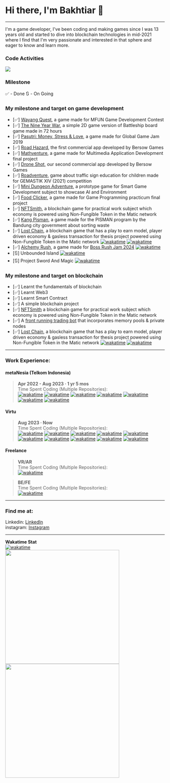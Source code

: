 # Hi there, I'm **Bakhtiar** 👋
---
I'm a game developer, I've been coding and making games since I was 13 years old and started to dive into blockchain technologies in mid-2021 where I find that I'm very passionate and interested in that sphere and eager to know and learn more.

### Code Activities ###
[<image src="https://wakatime.com/share/@bakhtiar/43504fde-f8f4-4178-934a-bc1028105e0a.svg"/>](https://wakatime.com/insights/animated/days.gif)

### Milestone ###
✅ - Done
🔃 - On Going

### My milestone and target on game development
- [✅] [Wayang Quest][wayang-quest], a game made for MFUN Game Development Contest
- [✅] [The Nine Year War][nine-year-war], a simple 2D game version of Battleship board game made in 72 hours
- [✅] [Pasutri: Money, Stress & Love][pasutri], a game made for Global Game Jam 2019
- [✅] [Road Hazard][road-hazard], the first commercial app developed by Bersow Games
- [✅] [Mathventure][mathventure], a game made for Multimedia Application Development final project
- [✅] [Drone Shot][droneshot], our second commercial app developed by Bersow Games
- [✅] [Roadventure][roadventure], game about traffic sign education for children made for GEMASTIK XIV (2021) competition
- [✅] [Mini Dungeon Adventure][mini-dungeon-adventure], a prototype game for Smart Game Development subject to showcase AI and Environment
- [✅] [Food Clicker][food-clicker], a game made for Game Programming practicum final project
- [✅] [NFTSmith][nftsmith], a blockchain game for practical work subject which economy is powered using Non-Fungible Token in the Matic network
- [✅] [Kang Pisman][kang-pisman], a game made for the PISMAN program by the Bandung city government about sorting waste
- [✅] [Lost Chain][lostchain], a blockchain game that has a play to earn model, player driven economy & gasless transaction for thesis project powered using Non-Fungible Token in the Matic network [![wakatime](https://wakatime.com/badge/user/d497bfdd-d7ff-40d5-a5c8-ad88bd0d6d5b/project/8b0397fb-57e7-4fa4-9750-a31739fc0a0d.svg)](https://wakatime.com/badge/user/d497bfdd-d7ff-40d5-a5c8-ad88bd0d6d5b/project/8b0397fb-57e7-4fa4-9750-a31739fc0a0d) [![wakatime](https://wakatime.com/badge/user/d497bfdd-d7ff-40d5-a5c8-ad88bd0d6d5b/project/42d5a2c9-9ca5-4def-8675-dd890efbbbe1.svg)](https://wakatime.com/badge/user/d497bfdd-d7ff-40d5-a5c8-ad88bd0d6d5b/project/42d5a2c9-9ca5-4def-8675-dd890efbbbe1)
- [✅] [Alchemy Rush][alchemy-rush], a game made for [Boss Rush Jam 2024][boss-rush-jam-2024] [![wakatime](https://wakatime.com/badge/user/d497bfdd-d7ff-40d5-a5c8-ad88bd0d6d5b/project/018cee47-2852-49f6-9fca-1539bf9d33f4.svg)](https://wakatime.com/badge/user/d497bfdd-d7ff-40d5-a5c8-ad88bd0d6d5b/project/018cee47-2852-49f6-9fca-1539bf9d33f4)
- [🔃] Unbounded Island [![wakatime](https://wakatime.com/badge/user/d497bfdd-d7ff-40d5-a5c8-ad88bd0d6d5b/project/8962802e-9706-443a-90d7-c88dc56dde0e.svg)](https://wakatime.com/badge/user/d497bfdd-d7ff-40d5-a5c8-ad88bd0d6d5b/project/8962802e-9706-443a-90d7-c88dc56dde0e)
- [🔃] Project Sword And Magic [![wakatime](https://wakatime.com/badge/user/d497bfdd-d7ff-40d5-a5c8-ad88bd0d6d5b/project/018b5f89-ac68-41a0-b749-7e77f25535e1.svg)](https://wakatime.com/badge/user/d497bfdd-d7ff-40d5-a5c8-ad88bd0d6d5b/project/018b5f89-ac68-41a0-b749-7e77f25535e1)

### My milestone and target on blockchain
- [✅] Learnt the fundamentals of blockchain
- [✅] Learnt Web3
- [✅] Learnt Smart Contract
- [✅] A simple blockchain project
- [✅] [NFTSmith][nftsmith] a blockchain game for practical work subject which economy is powered using Non-Fungible Token in the Matic network
- [✅] A [front running trading bot][front-running-tb] that incorporates memory pools & private nodes
- [✅] [Lost Chain][lostchain], a blockchain game that has a play to earn model, player driven economy & gasless transaction for thesis project powered using Non-Fungible Token in the Matic network [![wakatime](https://wakatime.com/badge/user/d497bfdd-d7ff-40d5-a5c8-ad88bd0d6d5b/project/8b0397fb-57e7-4fa4-9750-a31739fc0a0d.svg)](https://wakatime.com/badge/user/d497bfdd-d7ff-40d5-a5c8-ad88bd0d6d5b/project/8b0397fb-57e7-4fa4-9750-a31739fc0a0d) [![wakatime](https://wakatime.com/badge/user/d497bfdd-d7ff-40d5-a5c8-ad88bd0d6d5b/project/42d5a2c9-9ca5-4def-8675-dd890efbbbe1.svg)](https://wakatime.com/badge/user/d497bfdd-d7ff-40d5-a5c8-ad88bd0d6d5b/project/42d5a2c9-9ca5-4def-8675-dd890efbbbe1)

---
### Work Experience:
#### metaNesia (Telkom Indonesia)
> **Apr 2022 - Aug 2023 · 1 yr 5 mos**
<br>Time Spent Coding (Multiple Repositories):<br>
[![wakatime](https://wakatime.com/badge/user/d497bfdd-d7ff-40d5-a5c8-ad88bd0d6d5b/project/00802276-5fe8-44ed-a20c-efaf5adbea14.svg)](https://wakatime.com/badge/user/d497bfdd-d7ff-40d5-a5c8-ad88bd0d6d5b/project/00802276-5fe8-44ed-a20c-efaf5adbea14)
[![wakatime](https://wakatime.com/badge/user/d497bfdd-d7ff-40d5-a5c8-ad88bd0d6d5b/project/7cbeac68-020b-4842-8944-83a00406684c.svg)](https://wakatime.com/badge/user/d497bfdd-d7ff-40d5-a5c8-ad88bd0d6d5b/project/7cbeac68-020b-4842-8944-83a00406684c)
[![wakatime](https://wakatime.com/badge/user/d497bfdd-d7ff-40d5-a5c8-ad88bd0d6d5b/project/e1c39fb8-26f3-43ad-a8a7-b7740c9f0bfe.svg)](https://wakatime.com/badge/user/d497bfdd-d7ff-40d5-a5c8-ad88bd0d6d5b/project/e1c39fb8-26f3-43ad-a8a7-b7740c9f0bfe)
[![wakatime](https://wakatime.com/badge/user/d497bfdd-d7ff-40d5-a5c8-ad88bd0d6d5b/project/a163a737-b2cd-43ca-b295-52a8d596b9d1.svg)](https://wakatime.com/badge/user/d497bfdd-d7ff-40d5-a5c8-ad88bd0d6d5b/project/a163a737-b2cd-43ca-b295-52a8d596b9d1)
[![wakatime](https://wakatime.com/badge/user/d497bfdd-d7ff-40d5-a5c8-ad88bd0d6d5b/project/70299dda-d668-446e-a744-2577c2b50647.svg)](https://wakatime.com/badge/user/d497bfdd-d7ff-40d5-a5c8-ad88bd0d6d5b/project/70299dda-d668-446e-a744-2577c2b50647)
[![wakatime](https://wakatime.com/badge/user/d497bfdd-d7ff-40d5-a5c8-ad88bd0d6d5b/project/581caefb-c831-4b25-84eb-11c7480e6faa.svg)](https://wakatime.com/badge/user/d497bfdd-d7ff-40d5-a5c8-ad88bd0d6d5b/project/581caefb-c831-4b25-84eb-11c7480e6faa)
[![wakatime](https://wakatime.com/badge/user/d497bfdd-d7ff-40d5-a5c8-ad88bd0d6d5b/project/7df9244e-a979-4145-8652-9506ee69642b.svg)](https://wakatime.com/badge/user/d497bfdd-d7ff-40d5-a5c8-ad88bd0d6d5b/project/7df9244e-a979-4145-8652-9506ee69642b)
> 
#### Virtu
> **Aug 2023 · Now**
<br>Time Spent Coding (Multiple Repositories):<br>
[![wakatime](https://wakatime.com/badge/user/d497bfdd-d7ff-40d5-a5c8-ad88bd0d6d5b/project/f068a46b-0680-44c1-84e7-75c8ca62b27c.svg)](https://wakatime.com/badge/user/d497bfdd-d7ff-40d5-a5c8-ad88bd0d6d5b/project/f068a46b-0680-44c1-84e7-75c8ca62b27c)
[![wakatime](https://wakatime.com/badge/user/d497bfdd-d7ff-40d5-a5c8-ad88bd0d6d5b/project/11e08411-fc4b-4c91-8b68-f0e09ac66a5c.svg)](https://wakatime.com/badge/user/d497bfdd-d7ff-40d5-a5c8-ad88bd0d6d5b/project/11e08411-fc4b-4c91-8b68-f0e09ac66a5c)
[![wakatime](https://wakatime.com/badge/user/d497bfdd-d7ff-40d5-a5c8-ad88bd0d6d5b/project/018b3bbf-6d24-410e-9c4f-c174cb87438f.svg)](https://wakatime.com/badge/user/d497bfdd-d7ff-40d5-a5c8-ad88bd0d6d5b/project/018b3bbf-6d24-410e-9c4f-c174cb87438f)
[![wakatime](https://wakatime.com/badge/user/d497bfdd-d7ff-40d5-a5c8-ad88bd0d6d5b/project/ce41a2d0-0b4d-4a5c-81ce-92b496b109cd.svg)](https://wakatime.com/badge/user/d497bfdd-d7ff-40d5-a5c8-ad88bd0d6d5b/project/ce41a2d0-0b4d-4a5c-81ce-92b496b109cd)
[![wakatime](https://wakatime.com/badge/user/d497bfdd-d7ff-40d5-a5c8-ad88bd0d6d5b/project/018ba812-397c-486c-8ddd-cecbc144a297.svg)](https://wakatime.com/badge/user/d497bfdd-d7ff-40d5-a5c8-ad88bd0d6d5b/project/018ba812-397c-486c-8ddd-cecbc144a297)
[![wakatime](https://wakatime.com/badge/user/d497bfdd-d7ff-40d5-a5c8-ad88bd0d6d5b/project/018bf076-7f5d-4bc7-a9f2-38e407e280c0.svg)](https://wakatime.com/badge/user/d497bfdd-d7ff-40d5-a5c8-ad88bd0d6d5b/project/018bf076-7f5d-4bc7-a9f2-38e407e280c0)
[![wakatime](https://wakatime.com/badge/user/d497bfdd-d7ff-40d5-a5c8-ad88bd0d6d5b/project/018d53b3-0482-45af-b9a8-dd376784b7b6.svg)](https://wakatime.com/badge/user/d497bfdd-d7ff-40d5-a5c8-ad88bd0d6d5b/project/018d53b3-0482-45af-b9a8-dd376784b7b6)
[![wakatime](https://wakatime.com/badge/user/d497bfdd-d7ff-40d5-a5c8-ad88bd0d6d5b/project/018d53e5-ca10-403b-b8c5-f6d1fa56da08.svg)](https://wakatime.com/badge/user/d497bfdd-d7ff-40d5-a5c8-ad88bd0d6d5b/project/018d53e5-ca10-403b-b8c5-f6d1fa56da08)
[![wakatime](https://wakatime.com/badge/user/d497bfdd-d7ff-40d5-a5c8-ad88bd0d6d5b/project/018d5d78-c6e6-40ac-b1c2-7d7257f524cf.svg)](https://wakatime.com/badge/user/d497bfdd-d7ff-40d5-a5c8-ad88bd0d6d5b/project/018d5d78-c6e6-40ac-b1c2-7d7257f524cf)
[![wakatime](https://wakatime.com/badge/user/d497bfdd-d7ff-40d5-a5c8-ad88bd0d6d5b/project/018d5d75-7f31-4ba3-adb1-9fe41b425dbe.svg)](https://wakatime.com/badge/user/d497bfdd-d7ff-40d5-a5c8-ad88bd0d6d5b/project/018d5d75-7f31-4ba3-adb1-9fe41b425dbe)

#### Freelance
> **VR/AR**
<br>Time Spent Coding (Multiple Repositories):<br>
[![wakatime](https://wakatime.com/badge/user/d497bfdd-d7ff-40d5-a5c8-ad88bd0d6d5b/project/018d3202-abf1-48c2-a1bd-120143b2ccdd.svg)](https://wakatime.com/badge/user/d497bfdd-d7ff-40d5-a5c8-ad88bd0d6d5b/project/018d3202-abf1-48c2-a1bd-120143b2ccdd)

> **BE/FE**
<br>Time Spent Coding (Multiple Repositories):<br>
[![wakatime](https://wakatime.com/badge/user/d497bfdd-d7ff-40d5-a5c8-ad88bd0d6d5b/project/b3e0d9ff-8b76-4745-bd0c-759f46bd7b86.svg)](https://wakatime.com/badge/user/d497bfdd-d7ff-40d5-a5c8-ad88bd0d6d5b/project/b3e0d9ff-8b76-4745-bd0c-759f46bd7b86)
---
### Find me at:
Linkedin: [LinkedIn][linkedin]<br>
instagram: [Instagram][instagram]

---
**Wakatime Stat<br>**
[![wakatime](https://wakatime.com/badge/user/d497bfdd-d7ff-40d5-a5c8-ad88bd0d6d5b.svg)](https://wakatime.com/@d497bfdd-d7ff-40d5-a5c8-ad88bd0d6d5b)<br>
<image src="https://wakatime.com/share/@bakhtiar/670d4ca0-c124-4893-930c-96d2ffc7f778.svg" height=360/>
<image src="https://wakatime.com/share/@bakhtiar/8630cba8-6c0a-46f9-82ce-080712c1b8b5.svg" height=360/>

[nftsmith]: https://drive.google.com/drive/folders/1S50K5nRmo1aMsHqbaPFVhrea2siRBFJq?usp=sharing
[wayang-quest]: https://drive.google.com/drive/folders/1yBUN-pi9_KX-A1ChHxozGxHTa6GqVI_k
[nine-year-war]: https://drive.google.com/drive/folders/1MorUrKeVnzK5ySeQmGM4mAXlIYvxPqQO
[pasutri]: https://globalgamejam.org/2019/games/pasutri-money-stress-love
[road-hazard]: https://play.google.com/store/apps/details?id=com.bersowgames.roadhazard
[mathventure]: https://drive.google.com/file/d/1l_W_JQP6Yum6euyuMm4dgOrM5xL6K3hl
[droneshot]: https://play.google.com/store/apps/details?id=com.bersowgames.droneshot
[roadventure]: https://drive.google.com/file/d/1KOANH-0C1M-RMpjV95nkVzUPbvYVR_zv/view
[mini-dungeon-adventure]: https://drive.google.com/drive/folders/1r8a40Yh1aaTtc8KeUQ-NKdJ75d9bwRTX?usp=sharing
[food-clicker]: https://drive.google.com/drive/folders/1gVCt19bA20JOEjAkEJlJ_EvKUG1lPgEN?usp=sharing
[front-running-tb]: https://bakhtiar-id.github.io/dhs-website/
[kang-pisman]: https://drive.google.com/file/d/1fWMt1qyTAu27Cld4hUt156i5YwzqBk_0/view
[nftsmith]: https://drive.google.com/drive/folders/1S50K5nRmo1aMsHqbaPFVhrea2siRBFJq
[lostchain]: https://drive.google.com/drive/folders/1jp_45PVGrzH7EopXCIOFoPKt4mPy1Cij?usp=sharing
[alchemy-rush]: https://itch.io/jam/boss-rush-jam-2024/rate/2513855
[boss-rush-jam-2024]: https://itch.io/jam/boss-rush-jam-2024

[linkedin]: https://www.linkedin.com/in/bakhtiar-id/
[instagram]: https://www.instagram.com/bakh.tiar/
